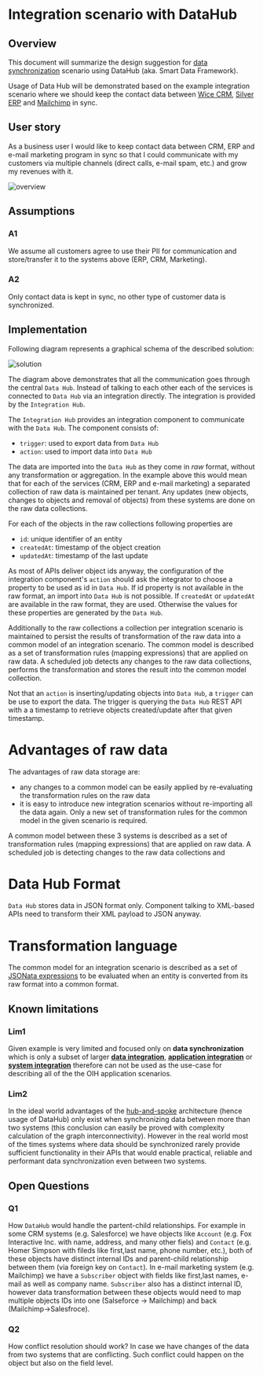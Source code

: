 # Integration scenario with DataHub

## Overview

This document will summarize the design suggestion for [data synchronization](https://en.wikipedia.org/wiki/Data_synchronization)
scenario using DataHub (aka. Smart Data Framework).

Usage of Data Hub will be demonstrated based on the example integration scenario where we should
keep the contact data between [Wice CRM](http://wice.de), [Silver ERP](http://www.silvererp.com/) and
[Mailchimp](https://mailchimp.com) in sync.

## User story

As a business user I would like to keep contact data between CRM, ERP and e-mail marketing program in sync so that
I could communicate with my customers via multiple channels (direct calls, e-mail spam, etc.) and grow my revenues
with it.

![overview](https://github.com/openintegrationhub/Architecture/blob/master/SmartDataFramework/Assets/Overview.png)

## Assumptions

### A1
We assume all customers agree to use their PII for communication and store/transfer it to the systems above
(ERP, CRM, Marketing).

### A2
Only contact data is kept in sync, no other type of customer data is synchronized.

## Implementation

Following diagram represents a graphical schema of the described solution:

![solution](https://github.com/openintegrationhub/Architecture/blob/master/SmartDataFramework/Assets/Solution.png)

The diagram above demonstrates that all the communication goes through the central `Data Hub`. Instead of talking to
each other each of the services is connected to `Data Hub` via an integration directly. The integration is provided
by the `Integration Hub`.

The `Integration Hub` provides an integration component to communicate with the `Data Hub`. The component consists of:

* `trigger`: used to export data from `Data Hub`
* `action`: used to import data into `Data Hub`

The data are imported into the `Data Hub` as they come in *raw* format, without any transformation or aggregation. In
the example above this would mean that for each of the services (CRM, ERP and e-mail marketing) a separated collection
of raw data is maintained per tenant. Any updates (new objects, changes to objects and removal of objects) from these
systems are done on the raw data collections.

For each of the objects in the raw collections following properties are

* `id`: unique identifier of an entity
* `createdAt`: timestamp of the object creation
* `updatedAt`: timestamp of the last update

As most of APIs deliver object ids anyway, the configuration of the integration component's `action` should ask the
integrator to choose a property to be used as id in `Data Hub`. If id property is not available in the raw format,
an import into `Data Hub` is not possible. If `createdAt` or `updatedAt` are available in the raw format, they are used.
Otherwise the values for these properties are generated by the `Data Hub`.

Additionally to the raw collections a collection per integration scenario is maintained to persist the results of
transformation of the raw data into a common model of an integration scenario. The common model is described as a set
of transformation rules (mapping expressions) that are applied on raw data. A scheduled job detects any changes to the
raw data collections, performs the transformation and stores the result into the common model collection.

Not that an `action` is inserting/updating objects into `Data Hub`, a `trigger` can be use to export the data. The
trigger is querying the `Data Hub` REST API with a a timestamp to retrieve objects created/update after that given
timestamp.


# Advantages of raw data

The advantages of raw data storage are:

* any changes to a common model can be easily applied by re-evaluating the transformation rules on the raw data
* it is easy to introduce new integration scenarios without re-importing all the data again. Only a new set of
transformation rules for the common model in the given scenario is required.

A common model between these 3 systems is described as a set of transformation rules (mapping expressions) that are
applied on raw data. A scheduled job is detecting changes to the raw data collections and

# Data Hub Format

`Data Hub` stores data in JSON format only. Component talking to XML-based APIs need to transform their XML payload to
JSON anyway.

# Transformation language

The common model for an integration scenario is described as a set of [JSONata expressions](http://jsonata.org/) to be
evaluated when an entity is converted from its raw format into a common format.

## Known limitations

### Lim1
Given example is very limited and focused only on **data synchronization** which is only a subset of larger
[**data integration**](https://en.wikipedia.org/wiki/Data_integration),
[**application integration**](https://en.wikipedia.org/wiki/Enterprise_application_integration) or
[**system integration**](https://en.wikipedia.org/wiki/System_integration) therefore can not be used
as the use-case for describing all of the the OIH application scenarios.

### Lim2
In the ideal world advantages of the
[hub-and-spoke](https://en.wikipedia.org/wiki/Spoke%E2%80%93hub_distribution_paradigm)
architecture (hence usage of DataHub) only exist when synchronizing data between more than two systems
(this conclusion can easily be proved with complexity calculation of the graph interconnectivity).
However in the real world most of the times systems where data should be synchronized rarely provide
sufficient functionality in their APIs that would enable practical, reliable and performant data synchronization
even between two systems.

## Open Questions

### Q1

How `DataHub` would handle the partent-child relationships. For example in some CRM systems (e.g. Salesforce) we have
objects like `Account` (e.g. Fox Interactive Inc. with name, address, and many other fiels) and `Contact`
(e.g. Homer Simpson with fileds like first,last name, phone number, etc.), both of these objects have distinct internal IDs
and parent-child relationship between them (via foreign key on `Contact`).
In e-mail marketing system (e.g. Mailchimp) we have a `Subscriber` object with
fields like first,last names, e-mail as well as company name. `Subscriber` also has a distinct internal ID, however
data transformation between these objects would need to map multiple objects IDs into one (Salseforce -> Mailchimp) and
back (Mailchimp->Salesfroce).

### Q2

How conflict resolution should work? In case we have changes of the data from two systems that are conflicting.
Such conflict could happen on the object but also on the field level.
